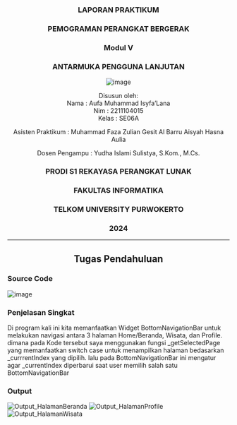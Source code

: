 <div align="center">

### LAPORAN PRAKTIKUM

### PEMOGRAMAN PERANGKAT BERGERAK

### Modul V
### ANTARMUKA PENGGUNA LANJUTAN

![image](https://github.com/user-attachments/assets/2948daec-1e7a-4765-8f23-df638a387c87)

Disusun oleh:  
Nama : Aufa Muhammad Isyfa’Lana  
Nim : 2211104015  
Kelas : SE06A

Asisten Praktikum : 
Muhammad Faza Zulian Gesit Al Barru 
Aisyah Hasna Aulia 

Dosen Pengampu : 
Yudha Islami Sulistya, S.Kom., M.Cs. 

### PRODI S1 REKAYASA PERANGKAT LUNAK  
### FAKULTAS INFORMATIKA  
### TELKOM UNIVERSITY PURWOKERTO  
### 2024

</div>

---
<div align="center">

## Tugas Pendahuluan

</div>

### Source Code 

![image](https://github.com/user-attachments/assets/dbf29876-eab2-4675-bafb-5f30664fa08b)

### Penjelasan Singkat
Di program kali ini kita memanfaatkan Widget BottomNavigationBar untuk melakukan navigasi antara 3 halaman Home/Beranda, Wisata, dan Profile. dimana pada Kode tersebut saya menggunakan fungsi _getSelectedPage yang memanfaatkan switch case untuk menampilkan halaman bedasarkan _currrentIndex yang dipilih. lalu pada BottomNavigationBar ini mengatur agar _currentIndex diperbarui saat user memilih salah satu BottomNavigationBar 


### Output 
![Output_HalamanBeranda](https://github.com/user-attachments/assets/53d4be0c-6209-4893-8e31-f3db0677df64)
![Output_HalamanProfile](https://github.com/user-attachments/assets/36495d08-42ce-418a-8fc9-67aa00ff5310)
![Output_HalamanWisata](https://github.com/user-attachments/assets/0d51e19e-443c-4c1a-8d7c-e52b93b1f817)





